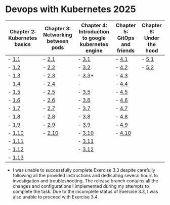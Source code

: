 # Devops with Kubernetes 2025

| Chapter 2: Kubernetes basics                                              | Chapter 3: Networking between pods                                        | Chapter 4: Introduction to google kubernetes engine                              | Chapter 5: GitOps and friends                                             | Chapter 6: Under the hood                                               |
|---------------------------------------------------------------------------|---------------------------------------------------------------------------|----------------------------------------------------------------------------------|---------------------------------------------------------------------------|-------------------------------------------------------------------------|
| - [1.1](https://github.com/PacoZG/devops-with-kubernetes-2025/tree/1.1)   | - [2.1](https://github.com/PacoZG/devops-with-kubernetes-2025/tree/2.1)   | - [3.1](https://github.com/PacoZG/devops-with-kubernetes-2025/tree/3.1)          | - [4.1](https://github.com/PacoZG/devops-with-kubernetes-2025/tree/4.1)   | - [5.1](https://github.com/PacoZG/devops-with-kubernetes-2025/tree/5.1) |
| - [1.2](https://github.com/PacoZG/devops-with-kubernetes-2025/tree/1.2)   | - [2.2](https://github.com/PacoZG/devops-with-kubernetes-2025/tree/2.2)   | - [3.2](https://github.com/PacoZG/devops-with-kubernetes-2025/tree/3.2)          | - [4.2](https://github.com/PacoZG/devops-with-kubernetes-2025/tree/4.2)   | - [5.2](https://github.com/PacoZG/devops-with-kubernetes-2025/tree/5.2) |
| - [1.3](https://github.com/PacoZG/devops-with-kubernetes-2025/tree/1.3)   | - [2.3](https://github.com/PacoZG/devops-with-kubernetes-2025/tree/2.3)   | - [3.3](https://github.com/PacoZG/devops-with-kubernetes-2025/tree/release/3.3)* | - [4.3](https://github.com/PacoZG/devops-with-kubernetes-2025/tree/4.3)   |
| - [1.4](https://github.com/PacoZG/devops-with-kubernetes-2025/tree/1.4)   | - [2.4](https://github.com/PacoZG/devops-with-kubernetes-2025/tree/2.4)   | -                                                                                | - [4.4](https://github.com/PacoZG/devops-with-kubernetes-2025/tree/4.4)   |
| - [1.5](https://github.com/PacoZG/devops-with-kubernetes-2025/tree/1.5)   | - [2.5](https://github.com/PacoZG/devops-with-kubernetes-2025/tree/2.5)   | - [3.5](https://github.com/PacoZG/devops-with-kubernetes-2025/tree/3.5)          | - [4.5](https://github.com/PacoZG/devops-with-kubernetes-2025/tree/4.5)   |
| - [1.6](https://github.com/PacoZG/devops-with-kubernetes-2025/tree/1.6)   | - [2.6](https://github.com/PacoZG/devops-with-kubernetes-2025/tree/2.6)   | - [3.6](https://github.com/PacoZG/devops-with-kubernetes-2025/tree/3.6)          | - [4.6](https://github.com/PacoZG/devops-with-kubernetes-2025/tree/4.6)   |
| - [1.7](https://github.com/PacoZG/devops-with-kubernetes-2025/tree/1.7)   | - [2.7](https://github.com/PacoZG/devops-with-kubernetes-2025/tree/2.7)   | - [3.7](https://github.com/PacoZG/devops-with-kubernetes-2025/tree/3.7)          | - [4.7](https://github.com/PacoZG/devops-with-kubernetes-2025/tree/4.7)   |
| - [1.8](https://github.com/PacoZG/devops-with-kubernetes-2025/tree/1.8)   | - [2.8](https://github.com/PacoZG/devops-with-kubernetes-2025/tree/2.8)   | - [3.8](https://github.com/PacoZG/devops-with-kubernetes-2025/tree/3.8)          | - [4.8](https://github.com/PacoZG/devops-with-kubernetes-2025/tree/4.8)   |
| - [1.9](https://github.com/PacoZG/devops-with-kubernetes-2025/tree/1.9)   | - [2.9](https://github.com/PacoZG/devops-with-kubernetes-2025/tree/2.9)   | - [3.9](https://github.com/PacoZG/devops-with-kubernetes-2025/tree/3.9)          | - [4.9](https://github.com/PacoZG/devops-with-kubernetes-2025/tree/4.9)   |
| - [1.10](https://github.com/PacoZG/devops-with-kubernetes-2025/tree/1.10) | - [2.10](https://github.com/PacoZG/devops-with-kubernetes-2025/tree/2.10) | - [3.10](https://github.com/PacoZG/devops-with-kubernetes-2025/tree/3.10)        | - [4.10](https://github.com/PacoZG/devops-with-kubernetes-2025/tree/4.10) |
| - [1.11](https://github.com/PacoZG/devops-with-kubernetes-2025/tree/1.11) |                                                                           | - [3.11](https://github.com/PacoZG/devops-with-kubernetes-2025/tree/3.11)        |
| - [1.12](https://github.com/PacoZG/devops-with-kubernetes-2025/tree/1.12) |                                                                           | - [3.12](https://github.com/PacoZG/devops-with-kubernetes-2025/tree/3.12)        |
| - [1.13](https://github.com/PacoZG/devops-with-kubernetes-2025/tree/1.13) |

* I was unable to successfully complete Exercise 3.3 despite carefully following
  all the provided instructions and dedicating several hours to investigation
  and troubleshooting. The release branch contains all the changes and
  configurations I implemented during my attempts to complete the task. Due to
  the incomplete status of Exercise 3.3, I was also unable to proceed with
  Exercise 3.4.  
